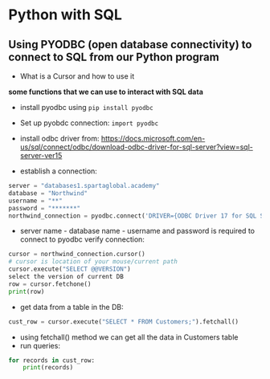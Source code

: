 # Python with SQL
## Using PYODBC (open database connectivity) to connect to SQL from our Python program
- What is a Cursor and how to use it

**some functions that we can use to interact with SQL data**
- install pyodbc using ```pip install pyodbc```
- Set up pyobdc connection: ```import pyodbc```
- install odbc driver from: https://docs.microsoft.com/en-us/sql/connect/odbc/download-odbc-driver-for-sql-server?view=sql-server-ver15

- establish a connection:
```python
server = "databases1.spartaglobal.academy"
database = "Northwind"
username = "**"
password = "*******"
northwind_connection = pyodbc.connect('DRIVER={ODBC Driver 17 for SQL Server};SERVER='+server+';DATABASE='+database+';UID='+username+';PWD='+ password)
```
- server name - database name - username and password is required to connect to pyodbc
verify connection:
```python
cursor = northwind_connection.cursor()
# cursor is location of your mouse/current path
cursor.execute("SELECT @@VERSION")
select the version of current DB
row = cursor.fetchone()
print(row)
```
- get data from a table in the DB:
```python
cust_row = cursor.execute("SELECT * FROM Customers;").fetchall()
```
- using fetchall() method we can get all the data in Customers table
- run queries:
```python
for records in cust_row:
    print(records)
```

